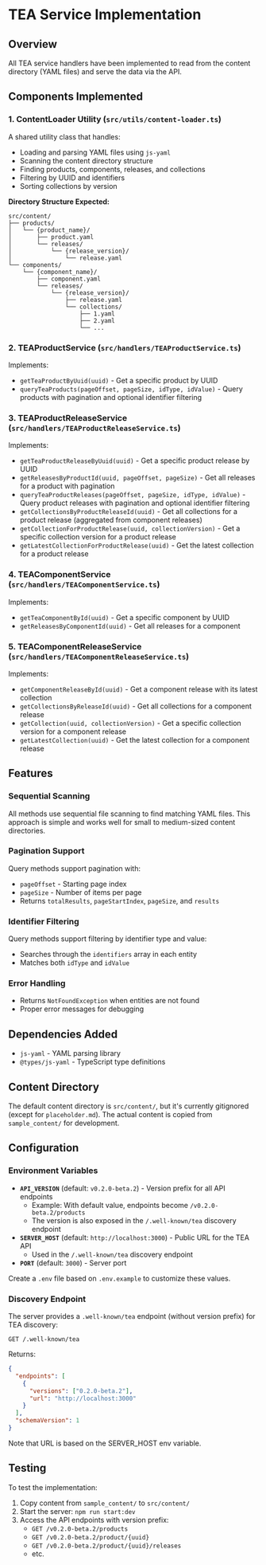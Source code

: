 # TEA Service Implementation

## Overview
All TEA service handlers have been implemented to read from the content directory (YAML files) and serve the data via the API.

## Components Implemented

### 1. ContentLoader Utility (`src/utils/content-loader.ts`)
A shared utility class that handles:
- Loading and parsing YAML files using `js-yaml`
- Scanning the content directory structure
- Finding products, components, releases, and collections
- Filtering by UUID and identifiers
- Sorting collections by version

**Directory Structure Expected:**
```
src/content/
├── products/
│   └── {product_name}/
│       ├── product.yaml
│       └── releases/
│           └── {release_version}/
│               └── release.yaml
└── components/
    └── {component_name}/
        ├── component.yaml
        └── releases/
            └── {release_version}/
                ├── release.yaml
                └── collections/
                    ├── 1.yaml
                    ├── 2.yaml
                    └── ...
```

### 2. TEAProductService (`src/handlers/TEAProductService.ts`)
Implements:
- `getTeaProductByUuid(uuid)` - Get a specific product by UUID
- `queryTeaProducts(pageOffset, pageSize, idType, idValue)` - Query products with pagination and optional identifier filtering

### 3. TEAProductReleaseService (`src/handlers/TEAProductReleaseService.ts`)
Implements:
- `getTeaProductReleaseByUuid(uuid)` - Get a specific product release by UUID
- `getReleasesByProductId(uuid, pageOffset, pageSize)` - Get all releases for a product with pagination
- `queryTeaProductReleases(pageOffset, pageSize, idType, idValue)` - Query product releases with pagination and optional identifier filtering
- `getCollectionsByProductReleaseId(uuid)` - Get all collections for a product release (aggregated from component releases)
- `getCollectionForProductRelease(uuid, collectionVersion)` - Get a specific collection version for a product release
- `getLatestCollectionForProductRelease(uuid)` - Get the latest collection for a product release

### 4. TEAComponentService (`src/handlers/TEAComponentService.ts`)
Implements:
- `getTeaComponentById(uuid)` - Get a specific component by UUID
- `getReleasesByComponentId(uuid)` - Get all releases for a component

### 5. TEAComponentReleaseService (`src/handlers/TEAComponentReleaseService.ts`)
Implements:
- `getComponentReleaseById(uuid)` - Get a component release with its latest collection
- `getCollectionsByReleaseId(uuid)` - Get all collections for a component release
- `getCollection(uuid, collectionVersion)` - Get a specific collection version for a component release
- `getLatestCollection(uuid)` - Get the latest collection for a component release

## Features

### Sequential Scanning
All methods use sequential file scanning to find matching YAML files. This approach is simple and works well for small to medium-sized content directories.

### Pagination Support
Query methods support pagination with:
- `pageOffset` - Starting page index
- `pageSize` - Number of items per page
- Returns `totalResults`, `pageStartIndex`, `pageSize`, and `results`

### Identifier Filtering
Query methods support filtering by identifier type and value:
- Searches through the `identifiers` array in each entity
- Matches both `idType` and `idValue`

### Error Handling
- Returns `NotFoundException` when entities are not found
- Proper error messages for debugging

## Dependencies Added
- `js-yaml` - YAML parsing library
- `@types/js-yaml` - TypeScript type definitions

## Content Directory
The default content directory is `src/content/`, but it's currently gitignored (except for `placeholder.md`). The actual content is copied from `sample_content/` for development.

## Configuration

### Environment Variables

- **`API_VERSION`** (default: `v0.2.0-beta.2`) - Version prefix for all API endpoints
  - Example: With default value, endpoints become `/v0.2.0-beta.2/products`
  - The version is also exposed in the `/.well-known/tea` discovery endpoint
- **`SERVER_HOST`** (default: `http://localhost:3000`) - Public URL for the TEA API
  - Used in the `/.well-known/tea` discovery endpoint
- **`PORT`** (default: `3000`) - Server port

Create a `.env` file based on `.env.example` to customize these values.

### Discovery Endpoint

The server provides a `.well-known/tea` endpoint (without version prefix) for TEA discovery:

```
GET /.well-known/tea
```

Returns:
```json
{
  "endpoints": [
    {
      "versions": ["0.2.0-beta.2"],
      "url": "http://localhost:3000"
    }
  ],
  "schemaVersion": 1
}
```

Note that URL is based on the SERVER_HOST env variable.

## Testing
To test the implementation:
1. Copy content from `sample_content/` to `src/content/`
2. Start the server: `npm run start:dev`
3. Access the API endpoints with version prefix:
   - `GET /v0.2.0-beta.2/products`
   - `GET /v0.2.0-beta.2/product/{uuid}`
   - `GET /v0.2.0-beta.2/product/{uuid}/releases`
   - etc.
